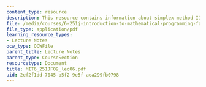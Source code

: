 ```yaml
---
content_type: resource
description: This resource contains information about simplex method II.
file: /media/courses/6-251j-introduction-to-mathematical-programming-fall-2009/2ef2f1dd7045b5f29e5faea299fb0798_MIT6_251JF09_lec06.pdf
file_type: application/pdf
learning_resource_types:
- Lecture Notes
ocw_type: OCWFile
parent_title: Lecture Notes
parent_type: CourseSection
resourcetype: Document
title: MIT6_251JF09_lec06.pdf
uid: 2ef2f1dd-7045-b5f2-9e5f-aea299fb0798
---
```

